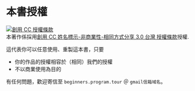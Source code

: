 # 本書授權

<a rel="license" href="http://creativecommons.org/licenses/by-nc-sa/3.0/tw/"><img alt="創用 CC 授權條款" style="border-width:0" src="https://i.creativecommons.org/l/by-nc-sa/3.0/tw/88x31.png" /></a><br />本著作係採用<a rel="license" href="http://creativecommons.org/licenses/by-nc-sa/3.0/tw/">創用 CC 姓名標示-非商業性-相同方式分享 3.0 台灣 授權條款</a>授權.

這代表你可以任意使用、重製這本書，只要

* 你的作品的授權相容於（相同）我們的授權
* 不以商業使用為目的

有任何問題，歡迎寄信至 `beginners.program.tour` ＠ `gmail信箱域名`。
